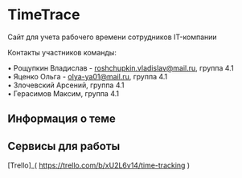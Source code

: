 # TimeTrace

Сайт для учета рабочего времени сотрудников IT-компании

Контакты участников команды:

• Рощупкин Владислав - roshchupkin.vladislav@mail.ru, группа 4.1 <br>
• Яценко Ольга - olya-ya01@mail.ru, группа 4.1 <br>
• Злочевский Арсений, группа 4.1 <br>
• Герасимов Максим, группа 4.1

## Информация о теме

## Сервисы для работы
[Trello]_( https://trello.com/b/xU2L6v14/time-tracking )
